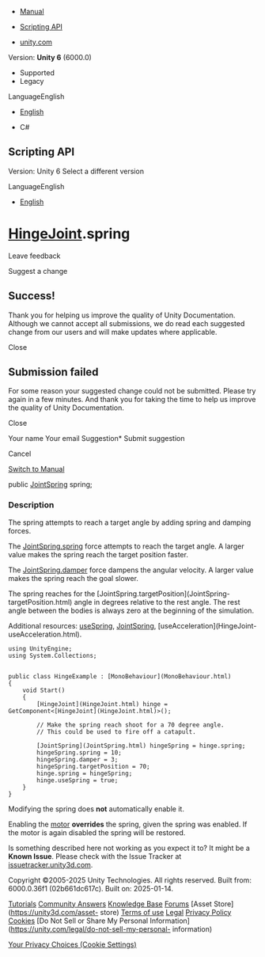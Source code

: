 [ ]()

  * [Manual](../Manual/index.html)
  * [Scripting API](../ScriptReference/index.html)

  * [unity.com](https://unity.com/)

Version: **Unity 6** (6000.0)

  * Supported
  * Legacy

LanguageEnglish

  * [English]()

  * C#

[ ](https://docs.unity3d.com)

## Scripting API

Version: Unity 6 Select a different version

LanguageEnglish

  * [English]()

#  [HingeJoint](HingeJoint.html).spring

Leave feedback

Suggest a change

## Success!

Thank you for helping us improve the quality of Unity Documentation. Although
we cannot accept all submissions, we do read each suggested change from our
users and will make updates where applicable.

Close

## Submission failed

For some reason your suggested change could not be submitted. Please <a>try
again</a> in a few minutes. And thank you for taking the time to help us
improve the quality of Unity Documentation.

Close

Your name Your email Suggestion* Submit suggestion

Cancel

[Switch to Manual](../Manual/class-HingeJoint.html "Go to HingeJoint Component
in the Manual")

public [JointSpring](JointSpring.html) spring;

### Description

The spring attempts to reach a target angle by adding spring and damping
forces.

The [JointSpring.spring](JointSpring-spring.html) force attempts to reach the
target angle. A larger value makes the spring reach the target position
faster.  
  
The [JointSpring.damper](JointSpring-damper.html) force dampens the angular
velocity. A larger value makes the spring reach the goal slower.  
  
The spring reaches for the [JointSpring.targetPosition](JointSpring-
targetPosition.html) angle in degrees relative to the rest angle. The rest
angle between the bodies is always zero at the beginning of the simulation.  
  
Additional resources: [useSpring](HingeJoint-useSpring.html),
[JointSpring](JointSpring.html), [useAcceleration](HingeJoint-
useAcceleration.html).

    
    
    using UnityEngine;
    using System.Collections;  
      
    
    public class HingeExample : [MonoBehaviour](MonoBehaviour.html)
    {
        void Start()
        {
            [HingeJoint](HingeJoint.html) hinge = GetComponent<[HingeJoint](HingeJoint.html)>();  
      
            // Make the spring reach shoot for a 70 degree angle.
            // This could be used to fire off a catapult.  
      
            [JointSpring](JointSpring.html) hingeSpring = hinge.spring;
            hingeSpring.spring = 10;
            hingeSpring.damper = 3;
            hingeSpring.targetPosition = 70;
            hinge.spring = hingeSpring;
            hinge.useSpring = true;
        }
    }
    

Modifying the spring does **not** automatically enable it.  
  
Enabling the [motor](HingeJoint-motor.html) **overrides** the spring, given
the spring was enabled. If the motor is again disabled the spring will be
restored.

Is something described here not working as you expect it to? It might be a
**Known Issue**. Please check with the Issue Tracker at
[issuetracker.unity3d.com](https://issuetracker.unity3d.com).

Copyright ©2005-2025 Unity Technologies. All rights reserved. Built from:
6000.0.36f1 (02b661dc617c). Built on: 2025-01-14.

[Tutorials](https://unity3d.com/learn) [Community
Answers](https://answers.unity3d.com) [Knowledge
Base](https://support.unity3d.com/hc/en-us)
[Forums](https://forum.unity3d.com) [Asset Store](https://unity3d.com/asset-
store) [Terms of use](https://docs.unity3d.com/Manual/TermsOfUse.html)
[Legal](https://unity.com/legal) [Privacy
Policy](https://unity.com/legal/privacy-policy)
[Cookies](https://unity.com/legal/cookie-policy) [Do Not Sell or Share My
Personal Information](https://unity.com/legal/do-not-sell-my-personal-
information)

[Your Privacy Choices (Cookie Settings)](javascript:void\(0\);)

